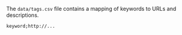 The ```data/tags.csv``` file contains a mapping of keywords to URLs and descriptions.

```
keyword;http://...
```
